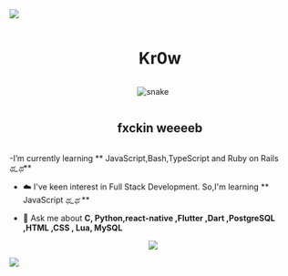 <!--horizontal divider(gradiant)-->
<img src="https://user-images.githubusercontent.com/73097560/115834477-dbab4500-a447-11eb-908a-139a6edaec5c.gif">

<!--h1 without bottom border-->
<div id="user-content-toc">
  <ul align="center">
    <summary><h1 style="display: inline-block">Kr0w</h1></summary>
  </ul>
</div>


<!--- snake -->
<div align="center">
  <img  src="https://www.google.com/url?sa=i&url=https%3A%2F%2Far.pinterest.com%2Fpin%2F152840981084595515%2F&psig=AOvVaw0LzYijaN7mtgxW0AAM4eoh&ust=1694485828768000&source=images&cd=vfe&opi=89978449&ved=0CBEQjhxqFwoTCKDW9ODBoYEDFQAAAAAdAAAAABAv"
       alt="snake" /></a>
</div>


<!--h2 without bottom border-->
<div id="user-content-toc">
  <ul align="center">
    <summary><h2 style="display: inline-block">fxckin weeeeb</h2></summary>
  </ul>
</div>


<!--Intro start-->

-I’m currently learning ** JavaScript,Bash,TypeScript and Ruby on Rails *ಥ_ಥ***

- ☁️ I've keen interest in Full Stack Development. So,I'm learning ** JavaScript *ಥ_ಥ* **

- 💬 Ask me about **C, Python,react-native ,Flutter ,Dart ,PostgreSQL ,HTML ,CSS , Lua, MySQL**

<!--Intro end-->




<p align="center">
  <a href="https://skillicons.dev">
    <img src="https://skillicons.dev/icons?i=git,aws,bootstrap,c,cpp,css,discord,docker,dynamodb,express,figma,firebase,github,html,idea,java,js,kotlin,linux,md,materialui,mongodb,mysql,nextjs,nodejs,postman,py,react,redux,tailwind,ts,vscode&perline=14" />
  </a>
</p>

<!--horizontal divider(gradiant)-->
<img src="https://user-images.githubusercontent.com/73097560/115834477-dbab4500-a447-11eb-908a-139a6edaec5c.gif">

